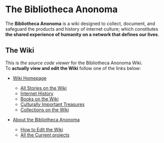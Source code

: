 # The Bibliotheca Anonoma
 
The **Bibliotheca Anonoma** is a wiki designed to collect,
document, and safeguard the products and history of internet culture;
which constitutes
**the shared experience of humanity on a network that defines our lives**. 

## The Wiki

This is *the source code viewer* for the Bibliotheca Anonoma Wiki.  
To **actually view and edit the Wiki** follow one of the links below:

* [Wiki Homepage](https://github.com/bibanon/bibanon/wiki)
  * [All Stories on the Wiki](https://github.com/bibanon/bibanon/wiki/Stories)
  * [Internet History](https://github.com/bibanon/bibanon/wiki/History)
  * [Books on the Wiki](https://github.com/bibanon/bibanon/wiki/Books)
  * [Culturally Important Treasures](https://github.com/bibanon/bibanon/wiki/Culturally-Important-Treasures)
  * [Collections on the Wiki](https://github.com/bibanon/bibanon/wiki/Collections)
  
* [About the Bibliotheca Anonoma](https://github.com/bibanon/bibanon/wiki/Bibliotheca-Anonoma)  
  * [How to Edit the Wiki](https://github.com/bibanon/bibanon/wiki/Editing)
  * [All the Current projects](https://github.com/bibanon/bibanon/wiki/Current-projects)



